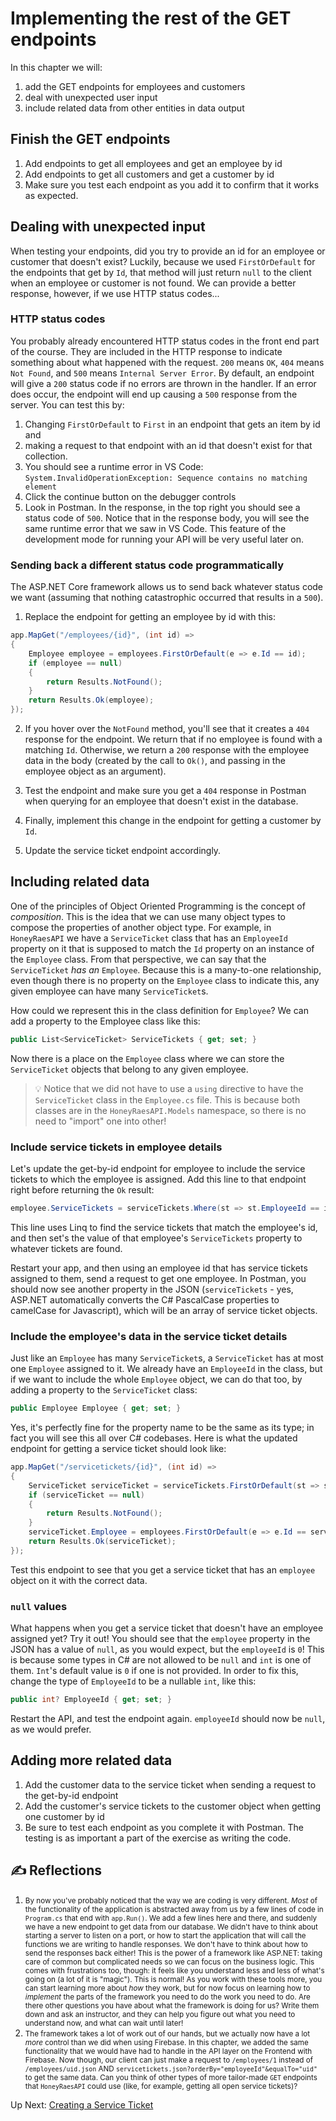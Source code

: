 # Implementing the rest of the GET endpoints
In this chapter we will:
1. add the GET endpoints for employees and customers
1. deal with unexpected user input
1. include related data from other entities in data output

## Finish the GET endpoints
1. Add endpoints to get all employees and get an employee by id
1. Add endpoints to get all customers and get a customer by id
1. Make sure you test each endpoint as you add it to confirm that it works as expected.

## Dealing with unexpected input
When testing your endpoints, did you try to provide an id for an employee or customer that doesn't exist? Luckily, because we used `FirstOrDefault` for the endpoints that get by `Id`, that method will just return `null` to the client when an employee or customer is not found. We can provide a better response, however, if we use HTTP status codes...

### HTTP status codes
You probably already encountered HTTP status codes in the front end part of the course. They are included in the HTTP response to indicate something about what happened with the request. `200` means `OK`, `404` means `Not Found`, and `500` means `Internal Server Error`. By default, an endpoint will give a `200` status code if no errors are thrown in the handler. If an error does occur, the endpoint will end up causing a `500` response from the server. You can test this by:
1. Changing `FirstOrDefault` to `First` in an endpoint that gets an item by id and
1. making a request to that endpoint with an id that doesn't exist for that collection. 
1. You should see a runtime error in VS Code: `System.InvalidOperationException: Sequence contains no matching element`
1. Click the continue button on the debugger controls
1. Look in Postman. In the response, in the top right you should see a status code of `500`. Notice that in the response body, you will see the same runtime error that we saw in VS Code. This feature of the development mode for running your API will be very useful later on.

### Sending back a different status code programmatically
The ASP.NET Core framework allows us to send back whatever status code we want (assuming that nothing catastrophic occurred that results in a `500`). 

1. Replace the endpoint for getting an employee by id with this:
``` csharp
app.MapGet("/employees/{id}", (int id) =>
{
    Employee employee = employees.FirstOrDefault(e => e.Id == id);
    if (employee == null)
    {
        return Results.NotFound();
    }
    return Results.Ok(employee);
});
```

2. If you hover over the `NotFound` method, you'll see that it creates a `404` response for the endpoint. We return that if no employee is found with a matching `Id`. Otherwise, we return a `200` response with the employee data in the body (created by the call to `Ok()`, and passing in the employee object as an argument). 

3. Test the endpoint and make sure you get a `404` response in Postman when querying for an employee that doesn't exist in the database. 

4. Finally, implement this change in the endpoint for getting a customer by `Id`.

5. Update the service ticket endpoint accordingly.

## Including related data
One of the principles of Object Oriented Programming is the concept of _composition_. This is the idea that we can use many object types to compose the properties of another object type. For example, in `HoneyRaesAPI` we have a `ServiceTicket` class that has an `EmployeeId` property on it that is supposed to match the `Id` property on an instance of the `Employee` class. From that perspective, we can say that the `ServiceTicket` _has an_ `Employee`. Because this is a many-to-one relationship, even though there is no property on the `Employee` class to indicate this, any given employee can have many `ServiceTicket`s. 

How could we represent this in the class definition for `Employee`? We can add a property to the Employee class like this:
``` csharp
public List<ServiceTicket> ServiceTickets { get; set; }
```
Now there is a place on the `Employee` class where we can store the `ServiceTicket` objects that belong to any given employee.

> :bulb: Notice that we did not have to use a `using` directive to have the `ServiceTicket` class in the `Employee.cs` file. This is because both classes are in the `HoneyRaesAPI.Models` namespace, so there is no need to "import" one into other!

### Include service tickets in employee details

Let's update the get-by-id endpoint for employee to include the service tickets to which the employee is assigned. Add this line to that endpoint right before returning the `Ok` result:
```csharp
employee.ServiceTickets = serviceTickets.Where(st => st.EmployeeId == id).ToList();
```

This line uses Linq to find the service tickets that match the employee's id, and then set's the value of that employee's `ServiceTickets` property to whatever tickets are found. 


Restart your app, and then using an employee id that has service tickets assigned to them, send a request to get one employee. In Postman, you should now see another property in the JSON (`serviceTickets` - yes, ASP.NET automatically converts the C# PascalCase properties to camelCase for Javascript), which will be an array of service ticket objects.  

### Include the employee's data in the service ticket details
Just like an `Employee` has many `ServiceTicket`s, a `ServiceTicket` has at most one `Employee` assigned to it. We already have an `EmployeeId` in the class, but if we want to include the whole `Employee` object, we can do that too, by adding a property to the `ServiceTicket` class:
```csharp
public Employee Employee { get; set; }
```
Yes, it's perfectly fine for the property name to be the same as its type; in fact you will see this all over C# codebases. Here is what the updated endpoint for getting a service ticket should look like:
```csharp
app.MapGet("/servicetickets/{id}", (int id) =>
{
    ServiceTicket serviceTicket = serviceTickets.FirstOrDefault(st => st.Id == id);
    if (serviceTicket == null)
    {
        return Results.NotFound();
    }
    serviceTicket.Employee = employees.FirstOrDefault(e => e.Id == serviceTicket.EmployeeId);
    return Results.Ok(serviceTicket);
});
```
Test this endpoint to see that you get a service ticket that has an `employee` object on it with the correct data. 

### `null` values
What happens when you get a service ticket that doesn't have an employee assigned yet? Try it out! You should see that the `employee` property in the JSON has a value of `null`, as you would expect, but the `employeeId` is `0`! This is because some types in C# are not allowed to be `null` and `int` is one of them. `Int`'s default value is `0` if one is not provided. In order to fix this, change the type of `EmployeeId` to be a nullable `int`, like this:

``` csharp
public int? EmployeeId { get; set; }
```

Restart the API, and test the endpoint again. `employeeId` should now be `null`, as we would prefer. 


## Adding more related data
1. Add the customer data to the service ticket when sending a request to the get-by-id endpoint
1. Add the customer's service tickets to the customer object when getting one customer by id
1. Be sure to test each endpoint as you complete it with Postman. The testing is as important a part of the exercise as writing the code.

## ✍️ Reflections
1. <small>By now you've probably noticed that the way we are coding is very different. _Most_ of the functionality of the application is abstracted away from us by a few lines of code in `Program.cs` that end with `app.Run()`. We add a few lines here and there, and suddenly we have a new endpoint to get data from our database. We didn't have to think about starting a server to listen on a port, or how to start the application that will call the functions we are writing to handle responses. We don't have to think about how to send the responses back either! This is the power of a framework like ASP.NET: taking care of common but complicated needs so we can focus on the business logic. This comes with frustrations too, though: it feels like you understand less and less of what's going on (a lot of it is "magic"). This is normal! As you work with these tools more, you can start learning more about _how_ they work, but for now focus on learning how to _implement_ the parts of the framework you need to do the work you need to do. Are there other questions you have about what the framework is doing for us? Write them down and ask an instructor, and they can help you figure out what you need to understand now, and what can wait until later! </small>
1. <small> The framework takes a lot of work out of our hands, but we actually now have a lot _more_ control than we did when using Firebase. In this chapter, we added the same functionality that we would have had to handle in the API layer on the Frontend with Firebase. Now though, our client can just make a request to `/employees/1` instead of `/employees/uid.json` AND `servicetickets.json?orderBy="employeeId"&equalTo="uid"` to get the same data. Can you think of other types of more tailor-made `GET` endpoints that `HoneyRaesAPI` could use (like, for example, getting all open service tickets)? </small>

Up Next: [Creating a Service Ticket](./honey-raes-create.md)

